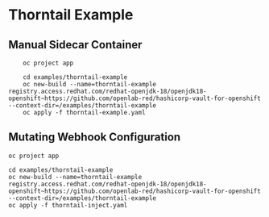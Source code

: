 # Thorntail Example 


## Manual Sidecar Container

```
    oc project app

    cd examples/thorntail-example
    oc new-build --name=thorntail-example  registry.access.redhat.com/redhat-openjdk-18/openjdk18-openshift~https://github.com/openlab-red/hashicorp-vault-for-openshift --context-dir=/examples/thorntail-example
    oc apply -f thorntail-example.yaml
```


## Mutating Webhook Configuration

```
oc project app

cd examples/thorntail-example
oc new-build --name=thorntail-example  registry.access.redhat.com/redhat-openjdk-18/openjdk18-openshift~https://github.com/openlab-red/hashicorp-vault-for-openshift --context-dir=/examples/thorntail-example
oc apply -f thorntail-inject.yaml
```
